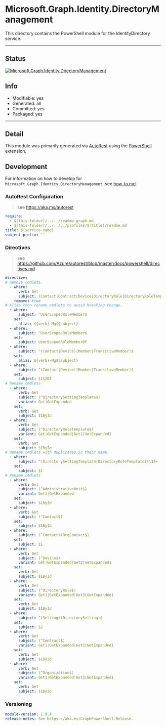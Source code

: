 <!-- region Generated -->
# Microsoft.Graph.Identity.DirectoryManagement
This directory contains the PowerShell module for the IdentityDirectory service.

---
## Status
[![Microsoft.Graph.Identity.DirectoryManagement](https://img.shields.io/powershellgallery/v/Microsoft.Graph.Identity.DirectoryManagement.svg?style=flat-square&label=Microsoft.Graph.Identity.DirectoryManagement "Microsoft.Graph.Identity.DirectoryManagement")](https://www.powershellgallery.com/packages/Microsoft.Graph.Identity.DirectoryManagement/)

## Info
- Modifiable: yes
- Generated: all
- Committed: yes
- Packaged: yes

---
## Detail
This module was primarily generated via [AutoRest](https://github.com/Azure/autorest) using the [PowerShell](https://github.com/Azure/autorest.powershell) extension.

## Development
For information on how to develop for `Microsoft.Graph.Identity.DirectoryManagement`, see [how-to.md](how-to.md).
<!-- endregion -->

### AutoRest Configuration

> see https://aka.ms/autorest

``` yaml
require:
  - $(this-folder)/../../readme.graph.md
  - $(this-folder)/../../../profiles/$(title)/readme.md
title: $(service-name)
subject-prefix: ''
```

### Directives

> see https://github.com/Azure/autorest/blob/master/docs/powershell/directives.md

``` yaml
directive:
# Remove cmdlets.
  - where:
      verb: Get
      subject: (Contact|Contract|Device|DirectoryRole|DirectoryRoleTemplate|Organization)AvailableExtensionProperty
    remove: true
# Alias then rename cmdlets to avoid breaking change.
  - where:
      subject: ^UserScopedRoleMember$
    set:
      alias: ${verb}-Mg${subject}
  - where:
      subject: ^UserScopedRoleMember$
    set:
      subject: UserScopedRoleMemberOf
  - where:
      subject: ^(Contact|Device)(Member|TransitiveMember)$
    set:
      alias: ${verb}-Mg${subject}
  - where:
      subject: ^(Contact|Device)(Member|TransitiveMember)$
    set:
      subject: $1$2Of
# Rename cmdlets
  - where:
      verb: Get
      subject: (^DirectorySettingTemplate$)
      variant: Get|GetExpanded
    set:
      verb: Get
      subject: $1ById
  - where:
      verb: Get
      subject: (^DirectoryRoleTemplate$)
      variant: Get|GetExpanded|Get1|GetExpanded1
    set:
      verb: Get
      subject: $1ById
# Rename cmdlets with duplicates in their name.
  - where:
      subject: ^(DirectorySettingTemplate|DirectoryRoleTemplate)(\1)+
    set:
      subject: $1
# Rename cmdlets
  - where:
      verb: Get
      subject: (^AdministrativeUnit$)
      variant: Get1|GetExpanded
    set:
      subject: $1ById
  - where:
      verb: Get
      subject: (^Contact$)
    set:
      subject: $1ById
  - where:
      subject: (^Contact)(OrgContact$)
    set:
      subject: $1
  - where:
      verb: Get
      subject: (^Device$)
      variant: Get|GetExpanded|Get2|GetExpanded1
    set:
      verb: Get
      subject: $1ById
  - where:
      verb: Get
      subject: (^DirectoryRole$)
      variant: Get1|GetExpanded|Get3|GetExpanded1
    set:
      verb: Get
      subject: $1ById
  - where:
      subject: ^(Setting)(DirectorySetting)$
    set:
      subject: $2
  - where:
      verb: Get
      subject: (^Contract$)
      variant: Get1|GetExpanded|Get3|GetExpanded1
    set:
      verb: Get
      subject: $1ById
  - where:
      verb: Get
      subject: (^Organization$)
      variant: Get1|GetExpanded|Get3|GetExpanded1
    set:
      verb: Get
      subject: $1ById
```
### Versioning

``` yaml
module-version: 1.9.4
release-notes: See https://aka.ms/GraphPowerShell-Release.
```
